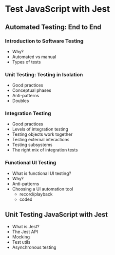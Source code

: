 # Test JavaScript with Jest

## Automated Testing: End to End

### Introduction to Software Testing

* Why?
* Automated vs manual
* Types of tests

### Unit Testing: Testing in Isolation

* Good practices
* Conceptual phases
* Anti-patterns
* Doubles

### Integration Testing

* Good practices
* Levels of integration testing
* Testing objects work together
* Testing external interactions
* Testing subsystems
* The right mix of integration tests

### Functional UI Testing

* What is functional UI testing?
* Why?
* Anti-patterns
* Choosing a UI automation tool
    * record/playback
    * coded

## Unit Testing JavaScript with Jest

* What is Jest?
* The Jest API
* Mocking
* Test utils
* Asynchronous testing
